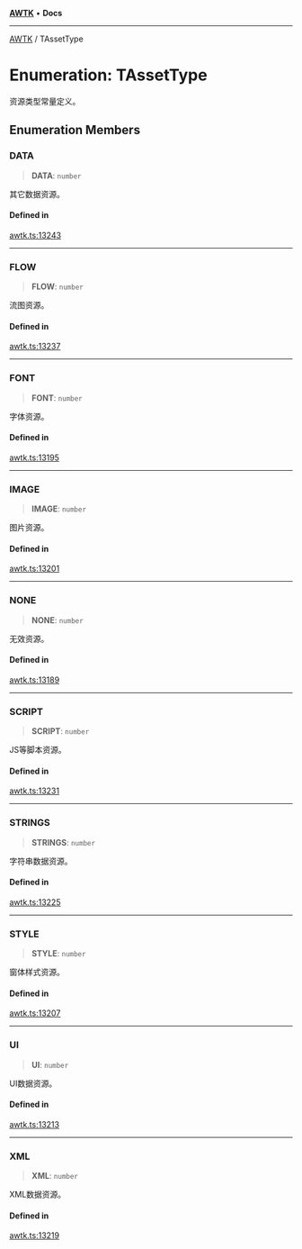 [**AWTK**](../README.md) • **Docs**

***

[AWTK](../globals.md) / TAssetType

# Enumeration: TAssetType

资源类型常量定义。

## Enumeration Members

### DATA

> **DATA**: `number`

其它数据资源。

#### Defined in

[awtk.ts:13243](https://github.com/zlgopen/awtk-binding/blob/a193834fdb1c1ee98bdcf84db4b6e5fd059e1d7c/tools/code_gen/js/output/awtk.ts#L13243)

***

### FLOW

> **FLOW**: `number`

流图资源。

#### Defined in

[awtk.ts:13237](https://github.com/zlgopen/awtk-binding/blob/a193834fdb1c1ee98bdcf84db4b6e5fd059e1d7c/tools/code_gen/js/output/awtk.ts#L13237)

***

### FONT

> **FONT**: `number`

字体资源。

#### Defined in

[awtk.ts:13195](https://github.com/zlgopen/awtk-binding/blob/a193834fdb1c1ee98bdcf84db4b6e5fd059e1d7c/tools/code_gen/js/output/awtk.ts#L13195)

***

### IMAGE

> **IMAGE**: `number`

图片资源。

#### Defined in

[awtk.ts:13201](https://github.com/zlgopen/awtk-binding/blob/a193834fdb1c1ee98bdcf84db4b6e5fd059e1d7c/tools/code_gen/js/output/awtk.ts#L13201)

***

### NONE

> **NONE**: `number`

无效资源。

#### Defined in

[awtk.ts:13189](https://github.com/zlgopen/awtk-binding/blob/a193834fdb1c1ee98bdcf84db4b6e5fd059e1d7c/tools/code_gen/js/output/awtk.ts#L13189)

***

### SCRIPT

> **SCRIPT**: `number`

JS等脚本资源。

#### Defined in

[awtk.ts:13231](https://github.com/zlgopen/awtk-binding/blob/a193834fdb1c1ee98bdcf84db4b6e5fd059e1d7c/tools/code_gen/js/output/awtk.ts#L13231)

***

### STRINGS

> **STRINGS**: `number`

字符串数据资源。

#### Defined in

[awtk.ts:13225](https://github.com/zlgopen/awtk-binding/blob/a193834fdb1c1ee98bdcf84db4b6e5fd059e1d7c/tools/code_gen/js/output/awtk.ts#L13225)

***

### STYLE

> **STYLE**: `number`

窗体样式资源。

#### Defined in

[awtk.ts:13207](https://github.com/zlgopen/awtk-binding/blob/a193834fdb1c1ee98bdcf84db4b6e5fd059e1d7c/tools/code_gen/js/output/awtk.ts#L13207)

***

### UI

> **UI**: `number`

UI数据资源。

#### Defined in

[awtk.ts:13213](https://github.com/zlgopen/awtk-binding/blob/a193834fdb1c1ee98bdcf84db4b6e5fd059e1d7c/tools/code_gen/js/output/awtk.ts#L13213)

***

### XML

> **XML**: `number`

XML数据资源。

#### Defined in

[awtk.ts:13219](https://github.com/zlgopen/awtk-binding/blob/a193834fdb1c1ee98bdcf84db4b6e5fd059e1d7c/tools/code_gen/js/output/awtk.ts#L13219)
